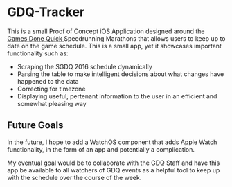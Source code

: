 # GDQ-Tracker
This is a small Proof of Concept iOS Application designed around the [Games Done Quick ](https://gamesdonequick.com) Speedrunning Marathons that allows users to keep up to date on the game schedule. This is a small app, yet it showcases important functionality such as:
- Scraping the SGDQ 2016 schedule dynamically
- Parsing the table to make intelligent decisions about what changes have happened to the data
- Correcting for timezone
- Displaying useful, pertenant information to the user in an efficient and somewhat pleasing way

## Future Goals
In the future, I hope to add a WatchOS component that adds Apple Watch functionality, in the form of an app and potentially a complication. 

My eventual goal would be to collaborate with the GDQ Staff and have this app be available to all watchers of GDQ events as a helpful tool to keep up with the schedule over the course of the week.
